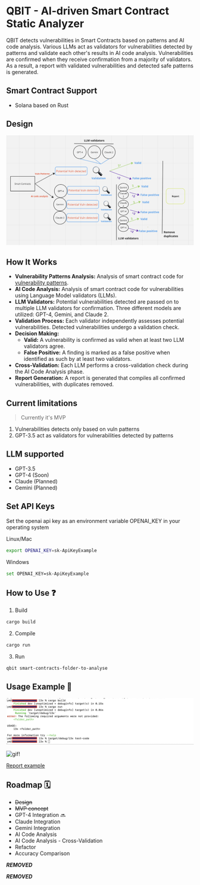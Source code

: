 # QBIT - AI-driven Smart Contract Static Analyzer

QBIT detects vulnerabilities in Smart Contracts based on patterns and AI code analysis. Various LLMs act as validators for vulnerabilities detected by patterns and validate each other's results in AI code analysis. Vulnerabilities are confirmed when they receive confirmation from a majority of validators. As a result, a report with validated vulnerabilities and detected safe patterns is generated.

## Smart Contract Support

- Solana based on Rust

## Design

![design](/etc/de.png)


## How It Works

- **Vulnerability Patterns Analysis:** Analysis of smart contract code for [vulnerability patterns](etc/patterns.md).
- **AI Code Analysis:** Analysis of smart contract code for vulnerabilities using Language Model validators (LLMs).
- **LLM Validators:** Potential vulnerabilities detected are passed on to multiple LLM validators for confirmation. Three different models are utilized: GPT-4, Gemini, and Claude 2.
- **Validation Process:** Each validator independently assesses potential vulnerabilities. Detected vulnerabilities undergo a validation check.
- **Decision Making:**
  - **Valid:** A vulnerability is confirmed as valid when at least two LLM validators agree.
  - **False Positive:** A finding is marked as a false positive when identified as such by at least two validators.
- **Cross-Validation:** Each LLM performs a cross-validation check during the AI Code Analysis phase.
- **Report Generation:** A report is generated that compiles all confirmed vulnerabilities, with duplicates removed.

## Current limitations

> Currently it's MVP 

1. Vulnerabilities detects only based on vuln patterns
2. GPT-3.5 act as validators for vulnerabilities detected by patterns

## LLM supported

- GPT-3.5
- GPT-4 (Soon)
- Claude (Planned)
- Gemini (Planned)

## Set API Keys

Set the openai api key as an environment variable OPENAI_KEY in your operating system

Linux/Mac

```bash
export OPENAI_KEY=sk-ApiKeyExample
```

Windows

```bash
set OPENAI_KEY=sk-ApiKeyExample
```

## How to Use ❓

1. Build
```bash
cargo build
```
2. Compile
```bash
cargo run
```
3. Run
```bash
qbit smart-contracts-folder-to-analyse
```

## Usage Example 🏁

![exec!](etc/exec.png)

![gif!](etc/report.gif)

[Report example](https://github.com/VulnPlanet/qbit/blob/main/etc/QBIT_SAST_Report.html)

## Roadmap 🗓️

- ~~Design~~
- ~~MVP concept~~
- GPT-4 Integration 🔜 
- Claude Integration 
- Gemini Integration 
- AI Code Analysis
- AI Code Analysis - Cross-Validation
- Refactor
- Accuracy Comparison

***REMOVED***

***REMOVED***
